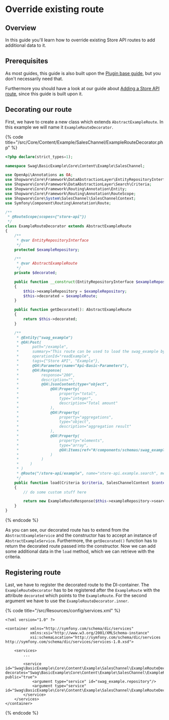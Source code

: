 # Override existing route

## Overview

In this guide you'll learn how to override existing Store API routes to add additional data to it.

## Prerequisites

As most guides, this guide is also built upon the [Plugin base guide](../../plugin-base-guide.md), but you don't necessarily need that.

Furthermore you should have a look at our guide about [Adding a Store API route](add-store-api-route.md), since this guide is built upon it.

## Decorating our route

First, we have to create a new class which extends `AbstractExampleRoute`. In this example we will name it `ExampleRouteDecorator`.

{% code title="<plugin root>/src/Core/Content/Example/SalesChannel/ExampleRouteDecorator.php" %}
```php
<?php declare(strict_types=1);

namespace Swag\BasicExample\Core\Content\Example\SalesChannel;

use OpenApi\Annotations as OA;
use Shopware\Core\Framework\DataAbstractionLayer\EntityRepositoryInterface;
use Shopware\Core\Framework\DataAbstractionLayer\Search\Criteria;
use Shopware\Core\Framework\Routing\Annotation\Entity;
use Shopware\Core\Framework\Routing\Annotation\RouteScope;
use Shopware\Core\System\SalesChannel\SalesChannelContext;
use Symfony\Component\Routing\Annotation\Route;

/**
 * @RouteScope(scopes={"store-api"})
 */
class ExampleRouteDecorator extends AbstractExampleRoute
{
    /**
     * @var EntityRepositoryInterface
     */
    protected $exampleRepository;

    /**
     * @var AbstractExampleRoute
     */
    private $decorated;

    public function __construct(EntityRepositoryInterface $exampleRepository, AbstractExampleRoute $exampleRoute)
    {
        $this->exampleRepository = $exampleRepository;
        $this->decorated = $exampleRoute;
    }

    public function getDecorated(): AbstractExampleRoute
    {
        return $this->decorated;
    }

    /**
     * @Entity("swag_example")
     * @OA\Post(
     *      path="/example",
     *      summary="This route can be used to load the swag_example by specific filters",
     *      operationId="readExample",
     *      tags={"Store API", "Example"},
     *      @OA\Parameter(name="Api-Basic-Parameters"),
     *      @OA\Response(
     *          response="200",
     *          description="",
     *          @OA\JsonContent(type="object",
     *              @OA\Property(
     *                  property="total",
     *                  type="integer",
     *                  description="Total amount"
     *              ),
     *              @OA\Property(
     *                  property="aggregations",
     *                  type="object",
     *                  description="aggregation result"
     *              ),
     *              @OA\Property(
     *                  property="elements",
     *                  type="array",
     *                  @OA\Items(ref="#/components/schemas/swag_example_flat")
     *              )
     *          )
     *     )
     * )
     * @Route("/store-api/example", name="store-api.example.search", methods={"GET", "POST"})
     */
    public function load(Criteria $criteria, SalesChannelContext $context): ExampleRouteResponse
    {
        // do some custom stuff here

        return new ExampleRouteResponse($this->exampleRepository->search($criteria, $context->getContext()));
    }
}
```
{% endcode %}

As you can see, our decorated route has to extend from the `AbstractExampleService` and the constructor has to accept an instance of `AbstractExampleService`. Furthermore, the `getDecorated()` function has to return the decorated route passed into the constructor. Now we can add some additional data in the `load` method, which we can retrieve with the criteria.

## Registering route

Last, we have to register the decorated route to the DI-container. The `ExampleRouteDecorator` has to be registered after the `ExampleRoute` with the attribute `decorated` which points to the `ExampleRoute`. For the second argument we have to use the `ExampleRouteDecorator.inner`.

{% code title="<plugin root>/src/Resources/config/services.xml" %}
```markup
<?xml version="1.0" ?>

<container xmlns="http://symfony.com/schema/dic/services"
           xmlns:xsi="http://www.w3.org/2001/XMLSchema-instance"
           xsi:schemaLocation="http://symfony.com/schema/dic/services http://symfony.com/schema/dic/services/services-1.0.xsd">

    <services>
        ...

        <service id="Swag\BasicExample\Core\Content\Example\SalesChannel\ExampleRouteDecorator" decorates="Swag\BasicExample\Core\Content\Example\SalesChannel\ExampleRoute" public="true">
            <argument type="service" id="swag_example.repository"/>
            <argument type="service" id="Swag\BasicExample\Core\Content\Example\SalesChannel\ExampleRouteDecorator.inner"/>
        </service>
    </services>
</container>
```
{% endcode %}

